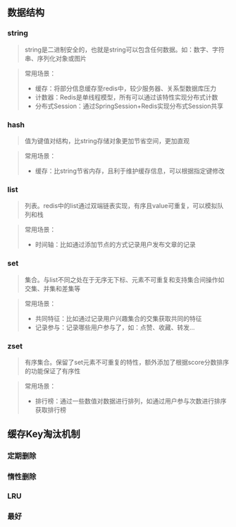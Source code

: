 ## 数据结构

### string

> string是二进制安全的，也就是string可以包含任何数据。如：数字、字符串、序列化对象或图片

> 常用场景：
> - 缓存：将部分信息缓存至redis中，较少服务器、关系型数据库压力
> - 计数器：Redis是单线程模型，所有可以通过该特性实现分布式计数
> - 分布式Session：通过SpringSession+Redis实现分布式Session共享

### hash

> 值为键值对结构，比string存储对象更加节省空间，更加直观

> 常用场景：
> - 缓存：比string节省内存，且利于维护缓存信息，可以根据指定键修改

### list

> 列表。redis中的list通过双端链表实现，有序且value可重复，可以模拟队列和栈

> 常用场景：
> - 时间轴：比如通过添加节点的方式记录用户发布文章的记录

### set

> 集合。与list不同之处在于无序无下标、元素不可重复和支持集合间操作如交集、并集和差集等

> 常用场景：
> - 共同特征：比如通过记录用户兴趣集合的交集获取共同的特征
> - 记录参与：记录哪些用户参与了，如：点赞、收藏、转发…

### zset

> 有序集合。保留了set元素不可重复的特性，额外添加了根据score分数排序的功能保证了有序性

> 常用场景：
> - 排行榜：通过一些数值对数据进行排列，如通过用户参与次数进行排序获取排行榜

## 缓存Key淘汰机制

### 定期删除

### 惰性删除

### LRU

### 最好